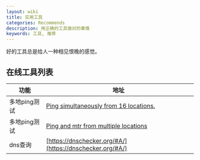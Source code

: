 ```yaml
---
layout: wiki
title: 实用工具
categories: Recommends
description: 用正确的工具做对的事情
keywords: 工具, 推荐
---
```


好的工具总是给人一种相见恨晚的感觉。

## 在线工具列表

| 功能                                 | 地址        |
|--------------------------------------|----------------|
| 多地ping测试                          | [Ping simultaneously from 16 locations.](https://tools.keycdn.com/ping) |
| 多地ping测试                          | [Ping and mtr from multiple locations](https://ping.pe/) |
| dns查询                              | [https://dnschecker.org/#A/](https://dnschecker.org/#A/)  | 
